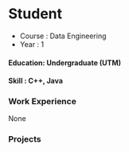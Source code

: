 # Student
- Course   : Data Engineering
- Year     : 1

#### Education: Undergraduate (UTM)
#### Skill    : C++, Java

### Work Experience
None

### Projects

